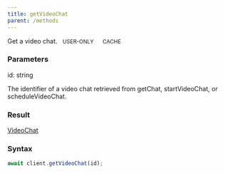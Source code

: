 ```yaml
---
title: getVideoChat
parent: /methods
---
```


Get a video chat.<span class="select-none"> <span class="inline-flex w-fit items-center" style="font-size:12px;white-space:nowrap;word-break:keep-all;"><span class="w-fit bg-dbt select-none text-fgt" style="padding:2px 8px;border-radius:12px;">USER-ONLY</span></span> <span class="inline-flex w-fit items-center" style="font-size:12px;white-space:nowrap;word-break:keep-all;"><span class="w-fit bg-dbt select-none text-fgt" style="padding:2px 8px;border-radius:12px;">CACHE</span></span></span>

### Parameters 

<div class="flex flex-col gap-3"><div><div class="font-mono" id="p_id" data-anchor><span class="font-bold">id</span><span class="opacity-50">:</span> <span>string</span></div><div class="pl-3"><div class="no-margin">

The identifier of a video chat retrieved from getChat, startVideoChat, or scheduleVideoChat.

</div></div></div></div>

### Result 

<div class="font-mono"><a href="/gh/types/videochat"  >VideoChat</a></div>

### Syntax

```ts
await client.getVideoChat(id);
```



